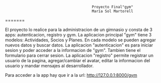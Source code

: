 
                                            Proyecto Final"gym"
                                            María Sol Martorell

=======

El proyecto lo realice para la administracion de un gimnasio y consta de 3 apps: autenticacion, registro y gym. La aplicacion principal "gym" tiene 3 modelos: Actividades, Socios y Planes. En cada modelo se pueden agregar nuevos datos y buscar datos. La aplicacion "autenticacion" es para iniciar sesion y poder acceder a la informacion de "gym". Tambien tiene el formulario para cerrar sesion. La aplicacion "registro" permite registrar un usuario de la pagina, agregar/cambiar el avatar, editar la informacion del usuario y mandar mensajes al desarrollador.

Para acceder a la app hay que ir a la url: http://127.0.0.1:8000/gym

